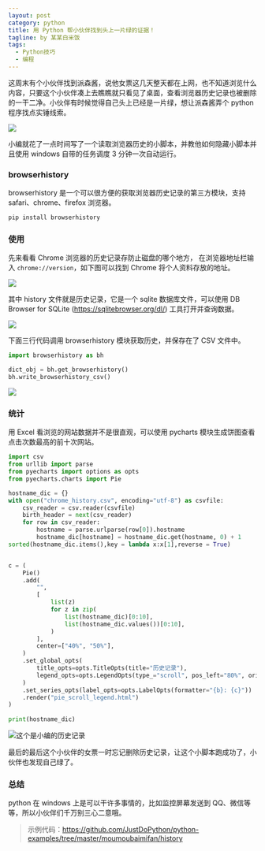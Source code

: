 ```yaml
---
layout: post
category: python
title: 用 Python 帮小伙伴找到头上一片绿的证据！
tagline: by 某某白米饭
tags:
  - Python技巧
  - 编程
---
```


这周末有个小伙伴找到派森酱，说他女票这几天整天都在上网，也不知道浏览什么内容，只要这个小伙伴凑上去瞧瞧就只看见了桌面，查看浏览器历史记录也被删除的一干二净。小伙伴有时候觉得自己头上已经是一片绿，想让派森酱弄个 python 程序找点实锤线索。
<!--more-->
![](http://www.justdopython.com/assets/images/2021/08/history/0.png)

小编就花了一点时间写了一个读取浏览器历史的小脚本，并教他如何隐藏小脚本并且使用 windows 自带的任务调度 3 分钟一次自动运行。



### browserhistory

browserhistory 是一个可以很方便的获取浏览器历史记录的第三方模块，支持 safari、chrome、firefox 浏览器。

```python
pip install browserhistory
```

### 使用

先来看看 Chrome 浏览器的历史记录存防止磁盘的哪个地方， 在浏览器地址栏输入 `chrome://version`，如下图可以找到 Chrome 将个人资料存放的地址。

![](http://www.justdopython.com/assets/images/2021/08/history/1.png)

其中 history 文件就是历史记录，它是一个 sqlite 数据库文件，可以使用 DB Browser for SQLite (https://sqlitebrowser.org/dl/) 工具打开并查询数据。

![](http://www.justdopython.com/assets/images/2021/08/history/2.png)

下面三行代码调用 browserhistory 模块获取历史，并保存在了 CSV 文件中。

```python
import browserhistory as bh

dict_obj = bh.get_browserhistory()
bh.write_browserhistory_csv()
```

![](http://www.justdopython.com/assets/images/2021/08/history/3.png)

### 统计

用 Excel 看浏览的网站数据并不是很直观，可以使用 pycharts 模块生成饼图查看点击次数最高的前十次网站。

```python
import csv
from urllib import parse
from pyecharts import options as opts
from pyecharts.charts import Pie

hostname_dic = {}
with open("chrome_history.csv", encoding="utf-8") as csvfile:
    csv_reader = csv.reader(csvfile)
    birth_header = next(csv_reader)
    for row in csv_reader:
        hostname = parse.urlparse(row[0]).hostname
        hostname_dic[hostname] = hostname_dic.get(hostname, 0) + 1
sorted(hostname_dic.items(),key = lambda x:x[1],reverse = True)


c = (
    Pie()
    .add(
        "",
        [
            list(z)
            for z in zip(
                list(hostname_dic)[0:10],
                list(hostname_dic.values())[0:10],
            )
        ],
        center=["40%", "50%"],
    )
    .set_global_opts(
        title_opts=opts.TitleOpts(title="历史记录"),
        legend_opts=opts.LegendOpts(type_="scroll", pos_left="80%", orient="vertical"),
    )
    .set_series_opts(label_opts=opts.LabelOpts(formatter="{b}: {c}"))
    .render("pie_scroll_legend.html")
)
        
print(hostname_dic)
```

![这个是小编的历史记录](http://www.justdopython.com/assets/images/2021/08/history/4.png)

最后的最后这个小伙伴的女票一时忘记删除历史记录，让这个小脚本跑成功了，小伙伴也发现自己绿了。


### 总结

python 在 windows 上是可以干许多事情的，比如监控屏幕发送到 QQ、微信等等，所以小伙伴们千万别三心二意哦。

> 示例代码：<https://github.com/JustDoPython/python-examples/tree/master/moumoubaimifan/history>
